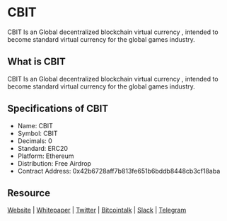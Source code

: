 # CBIT
CBIT Is an Global decentralized blockchain virtual currency , intended to become standard virtual currency for the global games industry.

## What is CBIT
CBIT Is an Global decentralized blockchain virtual currency , intended to become standard virtual currency for the global games industry.

## Specifications of CBIT
* Name: CBIT
* Symbol: CBIT
* Decimals: 0
* Standard: ERC20 
* Platform: Ethereum
* Distribution: Free Airdrop
* Contract Address: 0x42b6728aff7b813fe651b6bddb8448cb3cf18aba
## Resource
[Website](https://https://cthereumbit.com/) | [Whitepaper](https://cthereumbit.com//whitepaper.pdf) | [Twitter](https://twitter.com/CBIT_Token)  | [Bitcointalk](https://bitcointalk.org) | [Slack](https://cbit-group.slack.com) | [Telegram](https://t.me/cthereumbit)
